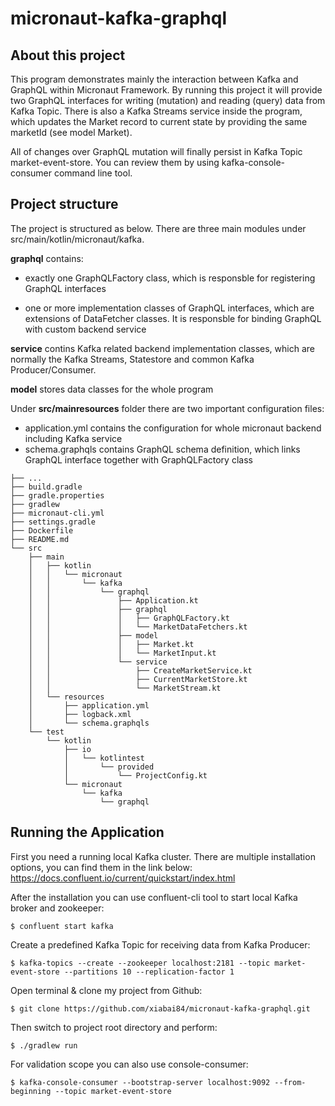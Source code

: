 # micronaut-kafka-graphql

## About this project
This program demonstrates mainly the interaction between Kafka and GraphQL within Micronaut Framework. By running this project it will provide two GraphQL interfaces for writing (mutation) and reading (query) data from Kafka Topic. There is also a Kafka Streams service inside the program, which updates the Market record to current state by providing the same marketId (see model Market). 

All of changes over GraphQL mutation will finally persist in Kafka Topic market-event-store. You can review them by using kafka-console-consumer command line tool.

## Project structure
The project is structured as below. There are three main modules under src/main/kotlin/micronaut/kafka.


**graphql** contains:

* exactly one GraphQLFactory class, which is responsble for registering GraphQL interfaces

* one or more implementation classes of GraphQL interfaces, which are extensions of DataFetcher classes. It is responsble for binding GraphQL with custom backend service

**service** contins Kafka related backend implementation classes, which are normally the Kafka Streams, Statestore and common Kafka Producer/Consumer.

**model** stores data classes for the whole program

Under **src/mainresources** folder there are two important configuration files:

* application.yml contains the configuration for whole micronaut backend including Kafka service
* schema.graphqls contains GraphQL schema definition, which links GraphQL interface together with GraphQLFactory class

```
├── ...
├── build.gradle
├── gradle.properties
├── gradlew
├── micronaut-cli.yml
├── settings.gradle
├── Dockerfile
├── README.md
└── src
    ├── main
    │   ├── kotlin
    │   │   └── micronaut
    │   │       └── kafka
    │   │           └── graphql
    │   │               ├── Application.kt
    │   │               ├── graphql
    │   │               │   ├── GraphQLFactory.kt
    │   │               │   └── MarketDataFetchers.kt
    │   │               ├── model
    │   │               │   ├── Market.kt
    │   │               │   └── MarketInput.kt
    │   │               └── service
    │   │                   ├── CreateMarketService.kt
    │   │                   ├── CurrentMarketStore.kt
    │   │                   └── MarketStream.kt
    │   └── resources
    │       ├── application.yml
    │       ├── logback.xml
    │       └── schema.graphqls
    └── test
        └── kotlin
            ├── io
            │   └── kotlintest
            │       └── provided
            │           └── ProjectConfig.kt
            └── micronaut
                └── kafka
                    └── graphql
```

## Running the Application
First you need a running local Kafka cluster. There are multiple installation options, you can find them in the link below: https://docs.confluent.io/current/quickstart/index.html

After the installation you can use confluent-cli tool to start local Kafka broker and zookeeper:
```
$ confluent start kafka
```

Create a predefined Kafka Topic for receiving data from Kafka Producer:
```
$ kafka-topics --create --zookeeper localhost:2181 --topic market-event-store --partitions 10 --replication-factor 1
```

Open terminal & clone my project from Github:
```
$ git clone https://github.com/xiabai84/micronaut-kafka-graphql.git
```
Then switch to project root directory and perform:
```
$ ./gradlew run
```

For validation scope you can also use console-consumer:
```
$ kafka-console-consumer --bootstrap-server localhost:9092 --from-beginning --topic market-event-store
```
